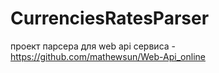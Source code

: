# CurrenciesRatesParser

проект парсера для web api сервиса - https://github.com/mathewsun/Web-Api_online
